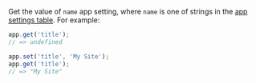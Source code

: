 Get the value of `name` app setting, where `name` is one of strings in the [app settings table](#app.settings). For example:

```js
app.get('title');
// => undefined

app.set('title', 'My Site');
app.get('title');
// => "My Site"
```
